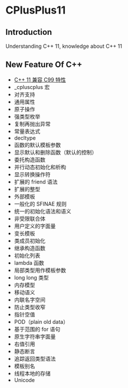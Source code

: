 # CPlusPlus11

## Introduction
Understanding C++ 11, knowledge about C++ 11

## New Feature Of C++

+ [C++ 11 兼容 C99 特性](./Chapter-2/Compatible%20Feature%20by%20C++11.md)
+ _cpluscplus 宏
+ 对齐支持
+ 通用属性
+ 原子操作
+ 强类型枚举
+ 复制再抛出异常
+ 常量表达式
+ decltype 
+ 函数的默认模板参数
+ 显示默认和删除函数（默认的控制）
+ 委托构造函数
+ 并行动态初始化和析构
+ 显示转换操作符
+ 扩展的 friend 语法
+ 扩展的整型
+ 外部模板
+ 一般化的 SFINAE 规则
+ 统一的初始化语法和语义
+ 非受限联合体
+ 用户定义的字面量
+ 变长模板
+ 类成员初始化
+ 继承构造函数
+ 初始化列表
+ lambda 函数
+ 局部类型用作模板参数
+ long long 类型
+ 内存模型
+ 移动语义
+ 内联名字空间
+ 防止类型收窄
+ 指针空值
+ POD（plain old data）
+ 基于范围的 for 语句
+ 原生字符串字面量
+ 右值引用
+ 静态断言
+ 追踪返回类型语法
+ 模板别名
+ 线程本地的存储
+ Unicode
